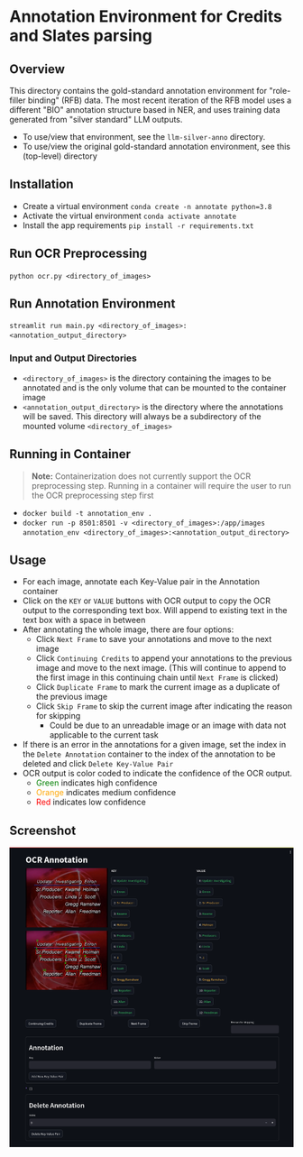 # Annotation Environment for Credits and Slates parsing

## Overview
This directory contains the gold-standard annotation environment for "role-filler binding" (RFB) data. The most recent iteration of the RFB model uses a different "BIO" annotation structure based in NER, and uses training data generated from "silver standard" LLM outputs. 
- To use/view that environment, see the `llm-silver-anno` directory. 
- To use/view the original gold-standard annotation environment, see this (top-level) directory

## Installation
* Create a virtual environment `conda create -n annotate python=3.8`
* Activate the virtual environment `conda activate annotate`
* Install the app requirements `pip install -r requirements.txt`

## Run OCR Preprocessing
`python ocr.py <directory_of_images>`

## Run Annotation Environment
`streamlit run main.py <directory_of_images>:<annotation_output_directory>`

### Input and Output Directories
* `<directory_of_images>` is the directory containing the images to be annotated and is the only
volume that can be mounted to the container image
* `<annotation_output_directory>` is the directory where the annotations will be saved. This directory will always
be a subdirectory of the mounted volume `<directory_of_images>`

## Running in Container
> **Note:** Containerization does not currently support the OCR preprocessing step.
> Running in a container will require the user to run the OCR preprocessing step first
* `docker build -t annotation_env .`
* `docker run -p 8501:8501 -v <directory_of_images>:/app/images annotation_env <directory_of_images>:<annotation_output_directory>`

## Usage
* For each image, annotate each Key-Value pair in the Annotation container
* Click on the `KEY` or `VALUE` buttons with OCR output to copy the OCR output to the corresponding text box. Will
append to existing text in the text box with a space in between
* After annotating the whole image, there are four options:
  * Click `Next Frame` to save your annotations and move to the next image
  * Click `Continuing Credits` to append your annotations to the previous image and move to the next image. (This will 
continue to append to the first image in this continuing chain until `Next Frame` is clicked)
  * Click `Duplicate Frame` to mark the current image as a duplicate of the previous image
  * Click `Skip Frame` to skip the current image after indicating the reason for skipping
    * Could be due to an unreadable image or an image with data not applicable to the current task
* If there is an error in the annotations for a given image, set the index in the `Delete Annotation` container to
the index of the annotation to be deleted and click `Delete Key-Value Pair`
* OCR output is color coded to indicate the confidence of the OCR output. 
  * <span style="color:green">Green</span> indicates high confidence
  * <span style="color:orange">Orange</span> indicates medium confidence
  * <span style="color:red">Red</span> indicates low confidence

## Screenshot
<img src="docs/UI_screenshot.png" alt="annotation environment" width="700">